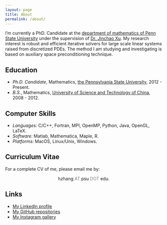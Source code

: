 ```yaml
---
layout: page
title: About 
permalink: /about/
---
```


<!--![Alt text](/images/selfie.jpg =304x228)-->
<!--<center><img src="/images/selfie.jpg" alt="image" style="width:304px;height:228px" /></center>-->

I’m currently a PhD. Candidate at the [department of mathematics of Penn State University](http://www.math.psu.edu/) under the supervision of [Dr. Jinchao Xu](http://www.math.psu.edu/xu/). My research interest is robust and efficient iterative solvers for large scale linear systems raised from discretized PDEs. The method I am studying and investigating is based on auxiliary space preconditioning technique.

## Education

*  *Ph.D. Candidate*, Mathematics, [the Pennsylvania State University](http://www.psu.edu/), 2012 - Present.
*  *B.S.*, Mathematics, [University of Science and Technology of China](http://www.ustc.edu.cn/), 2008 - 2012.

## Computer Skills

* *Languages:* C/C++, Fortran, MPI, OpenMP, Python, Java, OpenGL, LaTeX.
* *Software:* Matlab, Mathematica, Maple, R.
* *Platforms:* MacOS, Linux/Unix, Windows.

## Curriculum Vitae

For a complete CV of me, please email me by: 
<center> hzhang <span style="color:grey">AT</span> psu <span style="color:grey">DOT</span> edu.</center>

## Links
* [My LinkedIn profile](https://www.linkedin.com/in/zhxsxuan/)
* [My GitHub repositories](https://github.com/zhxsxuan/)
* [My Instagram gallery](https://www.instagram.com/zhxsxuan/)
